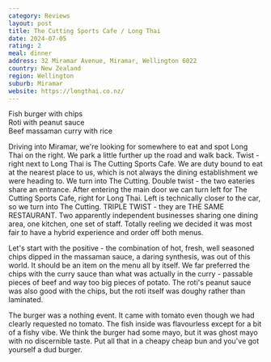 ```yaml
---
category: Reviews
layout: post
title: The Cutting Sports Cafe / Long Thai
date: 2024-07-05
rating: 2
meal: dinner
address: 32 Miramar Avenue, Miramar, Wellington 6022
country: New Zealand
region: Wellington
suburb: Miramar
website: https://longthai.co.nz/
---
```

Fish burger with chips  
Roti with peanut sauce  
Beef massaman curry with rice  

Driving into Miramar, we're looking for somewhere to eat and spot Long Thai on the right. We park a little further up the road and walk back. Twist - right next to Long Thai is The Cutting Sports Cafe. We are duty bound to eat at the nearest place to us, which is not always the dining establishment we were heading to. We turn into The Cutting. Double twist - the two eateries share an entrance. After entering the main door we can turn left for The Cutting Sports Cafe, right for Long Thai. Left is technically closer to the car, so we turn into The Cutting. TRIPLE TWIST - they are THE SAME RESTAURANT. Two apparently independent businesses sharing one dining area, one kitchen, one set of staff. Totally reeling we decided it was most fair to have a hybrid experience and order off both menus. 

Let's start with the positive - the combination of hot, fresh, well seasoned chips dipped in the massaman sauce, a daring synthesis, was out of this world. It should be an item on the menu all by itself. We far preferred the chips with the curry sauce than what was actually in the curry - passable pieces of beef and way too big pieces of potato. The roti's peanut sauce was also good with the chips, but the roti itself was doughy rather than laminated. 

The burger was a nothing event. It came with tomato even though we had clearly requested no tomato. The fish inside was flavourless except for a bit of a fishy vibe. We think the burger had some mayo, but it was ghost mayo with no discernible taste. Put all that in a cheapy cheap bun and you've got yourself a dud burger. 
